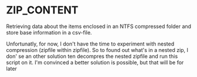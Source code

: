 # ZIP_CONTENT
Retrieving data about the items enclosed in an NTFS compressed folder and store base information in a csv-file.

Unfortunatly, for now, I don't have the time to experiment with nested compression (zipfile within zipfile). So to found out what's in a nested zip, I don' se an other solution ten decompres the nested zipfile and run this script on it.
I'm convinced a better solution is possible, but that will be for later
